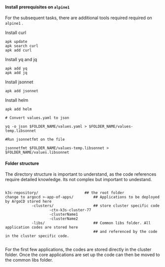 #### Install prerequisites on `alpine1`

For the subsequent tasks, there are additional tools required required on `alpine1` .

Install curl

```
apk update 
apk search curl
apk add curl 
```

Install yq and jq

```
apk add yq
apk add jq
```

Install jsonnet

```
apk add jsonnet
```

Install helm

```
apk add helm
```

```
# Convert values.yaml to json

yq -o json $FOLDER_NAME/values.yaml > $FOLDER_NAME/values-temp.libsonnet

#Run jsonnetfmt on the file

jsonnetfmt $FOLDER_NAME/values-temp.libsonnet > $FOLDER_NAME/values.libsonnet

```



#### Folder structure 

The directory structure is important to understand, as the code references require detailed knowledge. Its not complex but important to undestand.



```

k3s-repository/  					## the root folder
change to argocd >-app-of-apps/			## Applications to be deployed by ArgoCD stored here
			-clusters/					## store cluster specific code
					-ctx-k3s-cluster-77
            		-clusterName1
            		-clusterName2
			-libs/						## Common libs folder. All application codes are stored here
										## and referenced by the code in the cluster specific code.


```



For the first few applications, the codes are stored directly in the cluster folder. Once the core applications are set up the code can then be moved to the common libs folder.
